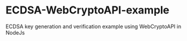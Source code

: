 # ECDSA-WebCryptoAPI-example
ECDSA key generation and verification example using WebCryptoAPI in NodeJs
